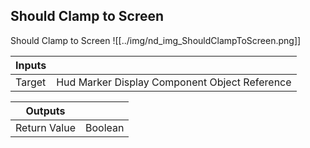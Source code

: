 ## Should Clamp to Screen
Should Clamp to Screen
![[../img/nd_img_ShouldClampToScreen.png]]

|Inputs||
|--|--|
| Target | Hud Marker Display Component Object Reference |

|Outputs||
|--|--|
| Return Value | Boolean |
